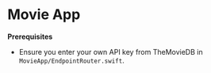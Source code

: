# Movie App

**Prerequisites**

- Ensure you enter your own API key from TheMovieDB in `MovieApp/EndpointRouter.swift`. 
